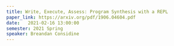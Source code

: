 ```yaml
---
title: Write, Execute, Assess: Program Synthesis with a REPL
paper_link: https://arxiv.org/pdf/1906.04604.pdf
date:   2021-02-16 13:00:00
semester: 2021 Spring
speaker: Breandan Considine
---
```

